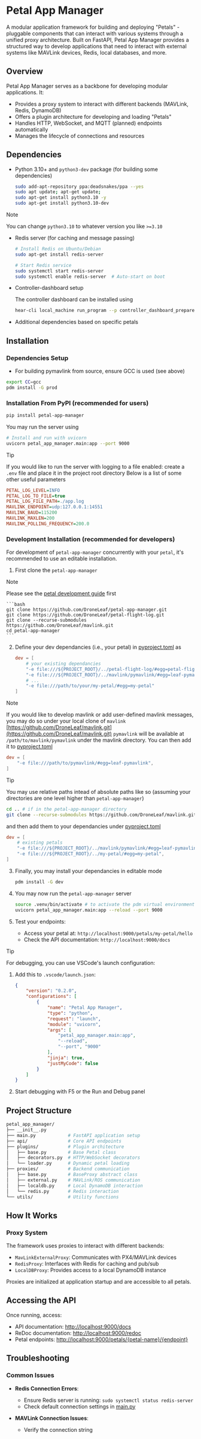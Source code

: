 # Petal App Manager

A modular application framework for building and deploying "Petals" - pluggable components that can interact with various systems through a unified proxy architecture. Built on FastAPI, Petal App Manager provides a structured way to develop applications that need to interact with external systems like MAVLink devices, Redis, local databases, and more.

## Overview

Petal App Manager serves as a backbone for developing modular applications. It:

- Provides a proxy system to interact with different backends (MAVLink, Redis, DynamoDB)
- Offers a plugin architecture for developing and loading "Petals"
- Handles HTTP, WebSocket, and MQTT (planned) endpoints automatically
- Manages the lifecycle of connections and resources

## Dependencies

- Python 3.10+ and `python3-dev` package (for building some dependencies)

    ```bash
    sudo add-apt-repository ppa:deadsnakes/ppa --yes
    sudo apt update; apt-get update;
    sudo apt-get install python3.10 -y
    sudo apt-get install python3.10-dev
    ```

> [!NOTE]
> You can change `python3.10` to whatever version you like `>=3.10`

- Redis server (for caching and message passing)

    ```bash
    # Install Redis on Ubuntu/Debian
    sudo apt-get install redis-server

    # Start Redis service
    sudo systemctl start redis-server
    sudo systemctl enable redis-server  # Auto-start on boot
    ```

- Controller-dashboard setup

    The controller dashboard can be installed using
    ```bash
    hear-cli local_machine run_program --p controller_dashboard_prepare
    ```

- Additional dependencies based on specific petals

## Installation

### Dependencies Setup

- For building pymavlink from source, ensure GCC is used (see above)

```bash
export CC=gcc
pdm install -G prod
```

### Installation From PyPI (recommended for users)

```bash
pip install petal-app-manager
```

You may run the server using

```bash
# Install and run with uvicorn
uvicorn petal_app_manager.main:app --port 9000
```

> [!TIP]
> If you would like to run the server with logging to a file enabled:
> create a `.env` file and place it in the project root directory
> Below is a list of some other useful parameters
> ```ini
> PETAL_LOG_LEVEL=INFO
> PETAL_LOG_TO_FILE=true
> PETAL_LOG_FILE_PATH=./app.log
> MAVLINK_ENDPOINT=udp:127.0.0.1:14551
> MAVLINK_BAUD=115200
> MAVLINK_MAXLEN=200
> MAVLINK_POLLING_FREQUENCY=200.0
> ```

### Development Installation (recommended for developers)

For development of `petal-app-manager` concurrently with your `petal`, it's recommended to use an editable installation. 

1. First clone the `petal-app-manager`

> [!NOTE]
> Please see the [petal development guide](petals.md) first

    ```bash
    git clone https://github.com/DroneLeaf/petal-app-manager.git
    git clone https://github.com/DroneLeaf/petal-flight-log.git
    git clone --recurse-submodules https://github.com/DroneLeaf/mavlink.git
    cd petal-app-manager
    ```

2. Define your dev dependancies (i.e., your petal) in [pyproject.toml](pyproject.toml) as

    ```toml
    dev = [
        # your existing dependancies
        "-e file:///${PROJECT_ROOT}/../petal-flight-log/#egg=petal-flight-log",
        "-e file:///${PROJECT_ROOT}/../mavlink/pymavlink/#egg=leaf-pymavlink",
        # ...
        "-e file:///path/to/your/my-petal/#egg=my-petal"
    ]
    ```

> [!NOTE]
> If you would like to develop mavlink or add user-defined mavlink messages, you may do so under your local clone of `mavlink` [https://github.com/DroneLeaf/mavlink.git](https://github.com/DroneLeaf/mavlink.git)
> `pymavlink` will be available at `/path/to/mavlink/pymavlink` under the mavlink directory. You can then add it to [pyproject.toml](pyproject.toml)
> ```toml
> dev = [
>     "-e file:///path/to/pymavlink/#egg=leaf-pymavlink",
> ]
> ```

> [!TIP]
> You may use relative paths intead of absolute paths like so (assuming your directories are one level higher than `petal-app-manager`)
> ```bash
> cd .. # if in the petal-app-manager directory
> git clone --recurse-submodules https://github.com/DroneLeaf/mavlink.git
> ```
> and then add them to your dependancies under [pyproject.toml](pyproject.toml)
> ```toml
> dev = [
>     # existing petals
>     "-e file:///${PROJECT_ROOT}/../mavlink/pymavlink/#egg=leaf-pymavlink",
>     "-e file:///${PROJECT_ROOT}/../my-petal/#egg=my-petal",
> ]
> ```

3. Finally, you may install your dependancies in editable mode

    ```bash
    pdm install -G dev
    ```

4. You may now run the `petal-app-manager` server

    ```bash
    source .venv/bin/activate # to activate the pdm virtual environment in which everythign is installed
    uvicorn petal_app_manager.main:app --reload --port 9000
    ```

5. Test your endpoints:
    - Access your petal at: `http://localhost:9000/petals/my-petal/hello`
    - Check the API documentation: `http://localhost:9000/docs`

> [!TIP]
> For debugging, you can use VSCode's launch configuration:
> 1. Add this to `.vscode/launch.json`:
>    ```json
>    {
>        "version": "0.2.0",
>        "configurations": [
>            {
>                "name": "Petal App Manager",
>                "type": "python",
>                "request": "launch",
>                "module": "uvicorn",
>                "args": [
>                    "petal_app_manager.main:app",
>                    "--reload",
>                    "--port", "9000"
>                ],
>                "jinja": true,
>                "justMyCode": false
>            }
>        ]
>    }
>    ```
> 2. Start debugging with F5 or the Run and Debug panel


## Project Structure

```bash
petal_app_manager/
├── __init__.py
├── main.py            # FastAPI application setup
├── api/               # Core API endpoints
├── plugins/           # Plugin architecture
│   ├── base.py        # Base Petal class
│   ├── decorators.py  # HTTP/WebSocket decorators
│   └── loader.py      # Dynamic petal loading
├── proxies/           # Backend communication
│   ├── base.py        # BaseProxy abstract class
│   ├── external.py    # MAVLink/ROS communication
│   ├── localdb.py     # Local DynamoDB interaction
│   └── redis.py       # Redis interaction
└── utils/             # Utility functions
```

## How It Works

### Proxy System

The framework uses proxies to interact with different backends:

- `MavLinkExternalProxy`: Communicates with PX4/MAVLink devices
- `RedisProxy`: Interfaces with Redis for caching and pub/sub
- `LocalDBProxy`: Provides access to a local DynamoDB instance

Proxies are initialized at application startup and are accessible to all petals.

## Accessing the API

Once running, access:

- API documentation: [http://localhost:9000/docs](http://localhost:9000/docs)
- ReDoc documentation: [http://localhost:9000/redoc](http://localhost:9000/redoc)
- Petal endpoints: [http://localhost:9000/petals/{petal-name}/{endpoint}](http://localhost:9000/petals/{petal-name}/{endpoint})

## Troubleshooting

### Common Issues

- **Redis Connection Errors**:
    - Ensure Redis server is running: `sudo systemctl status redis-server`
    - Check default connection settings in [main.py](src/petal_app_manager/main.py)

- **MAVLink Connection Issues**:
    - Verify the connection string